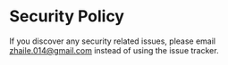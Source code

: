 # Security Policy

If you discover any security related issues, please email zhaile.014@gmail.com instead of using the issue tracker.
